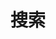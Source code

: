 ---
title: "搜索"
slug: "search"
layout: "search"
outputs:
    - html
    - json
menu:
    main:
        weight: 5
        params: 
            icon: search
---
